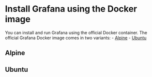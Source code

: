 # Install Grafana using the Docker image
  You can install and run Grafana using the official Docker container. 
  The official Grafana Docker image comes in two variants: 
    - [Alpine](https://github.com/LeoSvalov/GrafanaDocs/blob/master/README.md#Alpine)
    - [Ubuntu](https://github.com/LeoSvalov/GrafanaDocs/blob/master/README.md#Ubuntu)

  ## Alpine

  ## Ubuntu 


